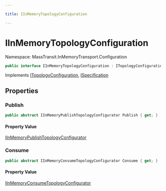 ```yaml
---

title: IInMemoryTopologyConfiguration

---
```


# IInMemoryTopologyConfiguration

Namespace: MassTransit.InMemoryTransport.Configuration

```csharp
public interface IInMemoryTopologyConfiguration : ITopologyConfiguration, ISpecification
```

Implements [ITopologyConfiguration](../masstransit-configuration/itopologyconfiguration), [ISpecification](../../masstransit-abstractions/masstransit/ispecification)

## Properties

### **Publish**

```csharp
public abstract IInMemoryPublishTopologyConfigurator Publish { get; }
```

#### Property Value

[IInMemoryPublishTopologyConfigurator](../masstransit/iinmemorypublishtopologyconfigurator)<br/>

### **Consume**

```csharp
public abstract IInMemoryConsumeTopologyConfigurator Consume { get; }
```

#### Property Value

[IInMemoryConsumeTopologyConfigurator](../masstransit/iinmemoryconsumetopologyconfigurator)<br/>
